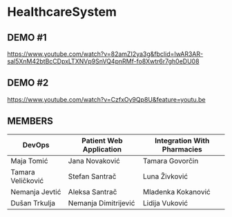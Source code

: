 # HealthcareSystem

## DEMO #1 
https://www.youtube.com/watch?v=82amZI2ya3g&fbclid=IwAR3AR-sal5XnM42btBcCDpxLTXNVp9SnVQ4pnRMf-fo8Xwtr6r7gh0eDU08

## DEMO #2
https://www.youtube.com/watch?v=CzfxOy9Qp8U&feature=youtu.be

## MEMBERS

| DevOps               | Patient Web Application | Integration With Pharmacies 
| -------------------- | ----------------------- | -------------------- 
| Maja Tomić           | Jana Novaković          | Tamara Govorčin
| Tamara Veličković    | Stefan Santrač          | Luna Živković 	 
| Nemanja Jevtić       | Aleksa Santrač          | Mladenka Kokanović
| Dušan Trkulja        | Nemanja Dimitrijević    | Lidija Vuković   	 
